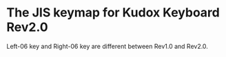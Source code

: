 # The JIS keymap for Kudox Keyboard Rev2.0

Left-06 key and Right-06 key are different between Rev1.0 and Rev2.0.
